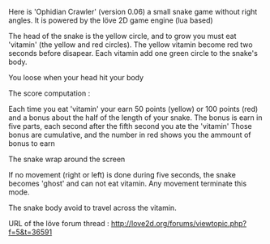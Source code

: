Here is 'Ophidian Crawler' (version 0.06) a small snake game without right angles.
It is powered by the löve 2D game engine (lua based)

The head of the snake is the yellow circle, and to grow you must eat 'vitamin' (the yellow and red circles).
The yellow vitamin become red two seconds before disapear.
Each vitamin add one green circle to the snake's body.

You loose when your head hit your body

The score computation :

Each time you eat 'vitamin' your earn 50 points (yellow) or 100 points (red) and a bonus about the half of the length of your snake.
The bonus is earn in five parts, each second after the fifth second you ate the 'vitamin'
Those bonus are cumulative, and the number in red shows you the ammount of bonus to earn

The snake wrap around the screen

If no movement (right or left) is done during five seconds, the snake becomes 'ghost' and can not eat vitamin. Any movement terminate this mode.

The snake body avoid to travel across the vitamin.

URL of the löve forum thread : http://love2d.org/forums/viewtopic.php?f=5&t=36591
